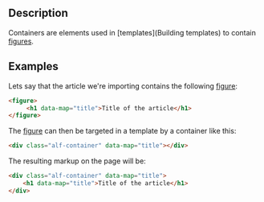 ## Description

Containers are elements used in [templates](Building templates) to contain [figures](figure).

## Examples

Lets say that the article we're importing contains the following [figure](figure):

```html
<figure>
     <h1 data-map="title">Title of the article</h1>
</figure>
```

The [figure](figure) can then be targeted in a template by a container like this:

```html
<div class="alf-container" data-map="title"></div>
```

The resulting markup on the page will be:

```html
<div class="alf-container" data-map="title">
    <h1 data-map="title">Title of the article</h1>
</div>
```
